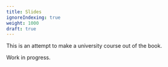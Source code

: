 ```yaml
---
title: Slides
ignoreIndexing: true
weight: 1000
draft: true
---
```


This is an attempt to make a university course out of the book.

Work in progress.
